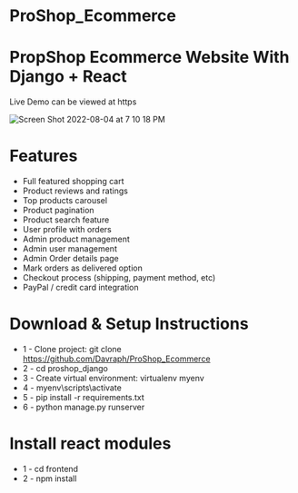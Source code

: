 # ProShop_Ecommerce

# PropShop Ecommerce Website With Django + React

Live Demo can be viewed at https


![Screen Shot 2022-08-04 at 7 10 18 PM](https://user-images.githubusercontent.com/98242760/183220523-77eba652-d4b1-4c96-bcb8-5f4b44182292.png)



# Features
* Full featured shopping cart
* Product reviews and ratings
* Top products carousel
* Product pagination
* Product search feature
* User profile with orders
* Admin product management
* Admin user management
* Admin Order details page
* Mark orders as delivered option
* Checkout process (shipping, payment method, etc)
* PayPal / credit card integration


# Download & Setup Instructions

* 1 - Clone project: git clone https://github.com/Davraph/ProShop_Ecommerce
* 2 - cd proshop_django
* 3 - Create virtual environment: virtualenv myenv
* 4 - myenv\scripts\activate
* 5 - pip install -r requirements.txt
* 6 - python manage.py runserver

# Install react modules
* 1 - cd frontend
* 2 - npm install
